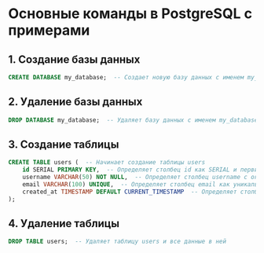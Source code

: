 
# Основные команды в PostgreSQL с примерами

## 1. Создание базы данных

```sql
CREATE DATABASE my_database;  -- Создает новую базу данных с именем my_database
```

## 2. Удаление базы данных

```sql
DROP DATABASE my_database;  -- Удаляет базу данных с именем my_database. Операция необратима.
```

## 3. Создание таблицы

```sql
CREATE TABLE users (  -- Начинает создание таблицы users
    id SERIAL PRIMARY KEY,  -- Определяет столбец id как SERIAL и первичный ключ
    username VARCHAR(50) NOT NULL,  -- Определяет столбец username с ограничением NOT NULL
    email VARCHAR(100) UNIQUE,  -- Определяет столбец email как уникальный
    created_at TIMESTAMP DEFAULT CURRENT_TIMESTAMP  -- Определяет столбец created_at с текущей датой и временем по умолчанию
);
```

## 4. Удаление таблицы

```sql
DROP TABLE users;  -- Удаляет таблицу users и все данные в ней
```
